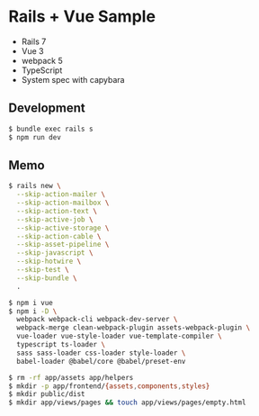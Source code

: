 # Rails + Vue Sample

- Rails 7
- Vue 3
- webpack 5
- TypeScript
- System spec with capybara

## Development

```sh
$ bundle exec rails s
$ npm run dev
```

## Memo

```sh
$ rails new \
  --skip-action-mailer \
  --skip-action-mailbox \
  --skip-action-text \
  --skip-active-job \
  --skip-active-storage \
  --skip-action-cable \
  --skip-asset-pipeline \
  --skip-javascript \
  --skip-hotwire \
  --skip-test \
  --skip-bundle \
  .

$ npm i vue
$ npm i -D \
  webpack webpack-cli webpack-dev-server \
  webpack-merge clean-webpack-plugin assets-webpack-plugin \
  vue-loader vue-style-loader vue-template-compiler \
  typescript ts-loader \
  sass sass-loader css-loader style-loader \
  babel-loader @babel/core @babel/preset-env

$ rm -rf app/assets app/helpers
$ mkdir -p app/frontend/{assets,components,styles}
$ mkdir public/dist
$ mkdir app/views/pages && touch app/views/pages/empty.html
```
